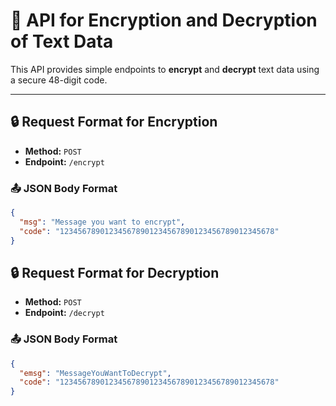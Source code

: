 # 🔐 API for Encryption and Decryption of Text Data

This API provides simple endpoints to **encrypt** and **decrypt** text data using a secure 48-digit code.

---

## 🔒 Request Format for Encryption

- **Method:** `POST`  
- **Endpoint:** `/encrypt`

### 📤 JSON Body Format

```json
{
  "msg": "Message you want to encrypt",
  "code": "123456789012345678901234567890123456789012345678"
} 
```

## 🔒 Request Format for Decryption

- **Method:** `POST`  
- **Endpoint:** `/decrypt`

### 📤 JSON Body Format

```json
{
  "emsg": "MessageYouWantToDecrypt",
  "code": "123456789012345678901234567890123456789012345678"
}
```
